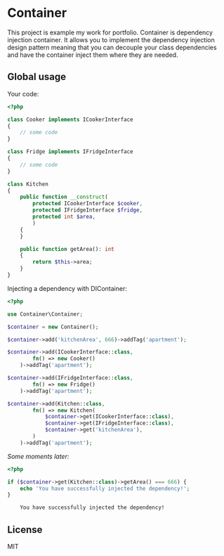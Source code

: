 # Container
This project is example my work for portfolio. Container is dependency injection container. It allows you to implement the dependency injection design pattern meaning that you can decouple your class dependencies and have the container inject them where they are needed.

## Global usage

Your code:

```php
<?php

class Сooker implements IСookerInterface
{
    // some code
}

class Fridge implements IFridgeInterface
{
    // some code
}

class Kitchen
{
    public function __construct(
        protected IСookerInterface $cooker,
        protected IFridgeInterface $fridge,
        protected int $area,
        )
    {      
    }

    public function getArea(): int
    {
        return $this->area;
    }
}
```

Injecting a dependency with DIContainer:

```php
<?php

use Container\Container;

$container = new Container();

$container->add('kitchenArea', 666)->addTag('apartment');

$container->add(IСookerInterface::class, 
        fn() => new Сooker()
    )->addTag('apartment');

$container->add(IFridgeInterface::class, 
        fn() => new Fridge()
    )->addTag('apartment');

$container->add(Kitchen::class, 
        fn() => new Kitchen(
            $container->get(IСookerInterface::class),
            $container->get(IFridgeInterface::class),
            $container->get('kitchenArea'),
        )
    )->addTag('apartment');
```

*Some moments later:*

```php
<?php

if ($container->get(Kitchen::class)->getArea() === 666) {
    echo 'You have successfully injected the dependency!';
}
```


```sh
    You have successfully injected the dependency!
```


## License

MIT
